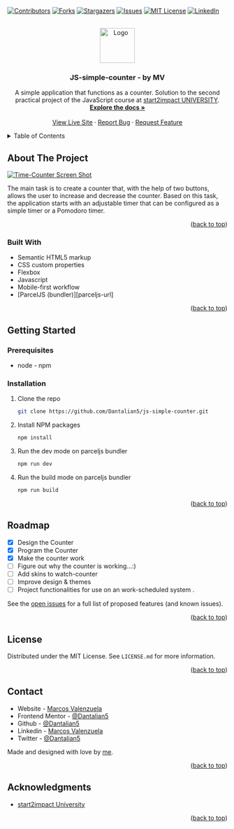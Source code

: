 <!-- Improved compatibility of back to top link: See: https://github.com/othneildrew/Best-README-Template/pull/73 -->

<a name="readme-top"></a>

<!--
*** Thanks for checking out the Best-README-Template. If you have a suggestion
*** that would make this better, please fork the repo and create a pull request
*** or simply open an issue with the tag "enhancement".
*** Don't forget to give the project a star!
*** Thanks again! Now go create something AMAZING! :D
-->

<!-- PROJECT SHIELDS -->
<!--
*** I'm using markdown "reference style" links for readability.
*** Reference links are enclosed in brackets [ ] instead of parentheses ( ).
*** See the bottom of this document for the declaration of the reference variables
*** for contributors-url, forks-url, etc. This is an optional, concise syntax you may use.
*** https://www.markdownguide.org/basic-syntax/#reference-style-links
-->

[![Contributors][contributors-shield]][contributors-url]
[![Forks][forks-shield]][forks-url]
[![Stargazers][stars-shield]][stars-url]
[![Issues][issues-shield]][issues-url]
[![MIT License][license-shield]][license-url]
[![LinkedIn][linkedin-shield]][linkedin-url]

<!-- PROJECT LOGO -->
<br />
<div align="center">
  <a href="https://github.com/Dantalian5/js-simple-counter">
    <img src="src/assets/images/favicon-package/favicon.ico" alt="Logo" width="80" height="80">
  </a>

<h3 align="center">JS-simple-counter - by MV</h3>

  <p align="center">
    A simple application that functions as a counter. Solution to the second practical project of the JavaScript course at <a href="https://www.start2impact.it">start2impact UNIVERSITY</a>.
    <br />
    <a href="https://github.com/Dantalian5/js-simple-counter"><strong>Explore the docs »</strong></a>
    <br />
    <br />
    <a href="https://js-simple-counter-s2i.vercel.app/">View Live Site</a>
    ·
    <a href="https://github.com/Dantalian5/js-simple-counter/issues">Report Bug</a>
    ·
    <a href="https://github.com/Dantalian5/js-simple-counter/issues">Request Feature</a>
  </p>
</div>

<!-- TABLE OF CONTENTS -->
<details>
  <summary>Table of Contents</summary>
  <ol>
    <li>
      <a href="#about-the-project">About The Project</a>
      <ul>
        <li><a href="#built-with">Built With</a></li>
      </ul>
    </li>
    <li>
      <a href="#getting-started">Getting Started</a>
      <ul>
        <li><a href="#prerequisites">Prerequisites</a></li>
        <li><a href="#installation">Installation</a></li>
      </ul>
    </li>
    <li><a href="#roadmap">Roadmap</a></li>
    <li><a href="#contributing">Contributing</a></li>
    <li><a href="#license">License</a></li>
    <li><a href="#contact">Contact</a></li>
    <li><a href="#acknowledgments">Acknowledgments</a></li>
  </ol>
</details>

<!-- ABOUT THE PROJECT -->

## About The Project

[![Time-Counter Screen Shot][product-screenshot]](./screenshot.jpg)

The main task is to create a counter that, with the help of two buttons, allows the user to increase and decrease the counter. Based on this task, the application starts with an adjustable timer that can be configured as a simple timer or a Pomodoro timer.

<p align="right">(<a href="#readme-top">back to top</a>)</p>

### Built With

- Semantic HTML5 markup
- CSS custom properties
- Flexbox
- Javascript
- Mobile-first workflow
- [ParcelJS (bundler)][parceljs-url]

<p align="right">(<a href="#readme-top">back to top</a>)</p>

<!-- GETTING STARTED -->

## Getting Started

### Prerequisites

- node - npm

### Installation

1. Clone the repo
   ```sh
   git clone https://github.com/Dantalian5/js-simple-counter.git
   ```
2. Install NPM packages
   ```sh
   npm install
   ```
3. Run the dev mode on parceljs bundler
   ```js
   npm run dev
   ```
4. Run the build mode on parceljs bundler
   ```js
   npm run build
   ```

<p align="right">(<a href="#readme-top">back to top</a>)</p>

<!-- USAGE EXAMPLES -->

## Roadmap

- [x] Design the Counter
- [x] Program the Counter
- [x] Make the counter work
- [ ] Figure out why the counter is working...:)
- [ ] Add skins to watch-counter
- [ ] Improve design & themes
- [ ] Project functionalities for use on an work-scheduled system .

See the [open issues](https://github.com/Dantalian5/marcosvalenzuela2.0/issues) for a full list of proposed features (and known issues).

<p align="right">(<a href="#readme-top">back to top</a>)</p>

<!-- LICENSE -->

## License

Distributed under the MIT License. See `LICENSE.md` for more information.

<p align="right">(<a href="#readme-top">back to top</a>)</p>

<!-- CONTACT -->

## Contact

- Website - [Marcos Valenzuela](https://marcosvalenzuela.netlify.app)
- Frontend Mentor - [@Dantalian5](https://www.frontendmentor.io/profile/Dantalian5)
- Github - [@Dantalian5](https://github.com/Dantalian5)
- Linkedin - [Marcos Valenzuela](https://www.linkedin.com/in/marcos-valenzuela-coding)
- Twitter - [@Dantalian5](https://www.twitter.com/Dantalian5)

Made and designed with love by [me](https://marcosvalenzuela.netlify.app).

<p align="right">(<a href="#readme-top">back to top</a>)</p>

<!-- ACKNOWLEDGMENTS -->

## Acknowledgments

- [start2impact University](https://www.start2impact.it)

<p align="right">(<a href="#readme-top">back to top</a>)</p>

<!-- MARKDOWN LINKS & IMAGES -->
<!-- https://www.markdownguide.org/basic-syntax/#reference-style-links -->

[contributors-shield]: https://img.shields.io/github/contributors/Dantalian5/marcosvalenzuela2.0.svg?style=for-the-badge
[contributors-url]: https://github.com/Dantalian5/marcosvalenzuela2.0/graphs/contributors
[forks-shield]: https://img.shields.io/github/forks/Dantalian5/marcosvalenzuela2.0.svg?style=for-the-badge
[forks-url]: https://github.com/Dantalian5/marcosvalenzuela2.0/network/members
[stars-shield]: https://img.shields.io/github/stars/Dantalian5/marcosvalenzuela2.0.svg?style=for-the-badge
[stars-url]: https://github.com/Dantalian5/marcosvalenzuela2.0/stargazers
[issues-shield]: https://img.shields.io/github/issues/Dantalian5/marcosvalenzuela2.0.svg?style=for-the-badge
[issues-url]: https://github.com/Dantalian5/marcosvalenzuela2.0/issues
[license-shield]: https://img.shields.io/github/license/Dantalian5/marcosvalenzuela2.0.svg?style=for-the-badge
[license-url]: https://github.com/Dantalian5/marcosvalenzuela2.0/blob/master/LICENSE.md
[linkedin-shield]: https://img.shields.io/badge/-LinkedIn-black.svg?style=for-the-badge&logo=linkedin&colorB=555
[linkedin-url]: https://www.linkedin.com/in/marcos-valenzuela-coding
[product-screenshot]: ./screenshot.jpg
